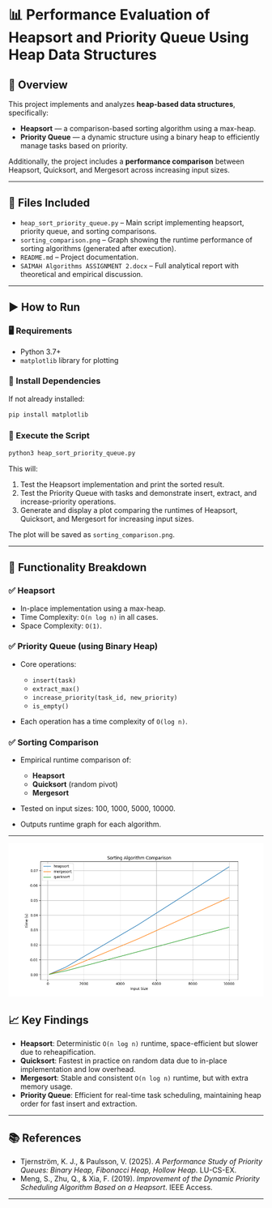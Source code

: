 
# 📊 Performance Evaluation of Heapsort and Priority Queue Using Heap Data Structures

## 📝 Overview

This project implements and analyzes **heap-based data structures**, specifically:

- **Heapsort** — a comparison-based sorting algorithm using a max-heap.
- **Priority Queue** — a dynamic structure using a binary heap to efficiently manage tasks based on priority.

Additionally, the project includes a **performance comparison** between Heapsort, Quicksort, and Mergesort across increasing input sizes.

---

## 📂 Files Included

- `heap_sort_priority_queue.py` – Main script implementing heapsort, priority queue, and sorting comparisons.
- `sorting_comparison.png` – Graph showing the runtime performance of sorting algorithms (generated after execution).
- `README.md` – Project documentation.
- `SAIMAH Algorithms ASSIGNMENT 2.docx` – Full analytical report with theoretical and empirical discussion.

---

## ▶️ How to Run

### 🖥️ Requirements
- Python 3.7+
- `matplotlib` library for plotting

### 🔧 Install Dependencies
If not already installed:
```bash
pip install matplotlib
````

### 🚀 Execute the Script

```bash
python3 heap_sort_priority_queue.py
```

This will:

1. Test the Heapsort implementation and print the sorted result.
2. Test the Priority Queue with tasks and demonstrate insert, extract, and increase-priority operations.
3. Generate and display a plot comparing the runtimes of Heapsort, Quicksort, and Mergesort for increasing input sizes.

The plot will be saved as `sorting_comparison.png`.

---

## 🧪 Functionality Breakdown

### ✅ Heapsort

* In-place implementation using a max-heap.
* Time Complexity: `O(n log n)` in all cases.
* Space Complexity: `O(1)`.

### ✅ Priority Queue (using Binary Heap)

* Core operations:

  * `insert(task)`
  * `extract_max()`
  * `increase_priority(task_id, new_priority)`
  * `is_empty()`
* Each operation has a time complexity of `O(log n)`.

### ✅ Sorting Comparison

* Empirical runtime comparison of:

  * **Heapsort**
  * **Quicksort** (random pivot)
  * **Mergesort**
* Tested on input sizes: 100, 1000, 5000, 10000.
* Outputs runtime graph for each algorithm.

---

![Plot](sorting_comparison.png)

## 📈 Key Findings

* **Heapsort**: Deterministic `O(n log n)` runtime, space-efficient but slower due to reheapification.
* **Quicksort**: Fastest in practice on random data due to in-place implementation and low overhead.
* **Mergesort**: Stable and consistent `O(n log n)` runtime, but with extra memory usage.
* **Priority Queue**: Efficient for real-time task scheduling, maintaining heap order for fast insert and extraction.

---

## 📚 References

* Tjernström, K. J., & Paulsson, V. (2025). *A Performance Study of Priority Queues: Binary Heap, Fibonacci Heap, Hollow Heap*. LU-CS-EX.
* Meng, S., Zhu, Q., & Xia, F. (2019). *Improvement of the Dynamic Priority Scheduling Algorithm Based on a Heapsort*. IEEE Access.

---
